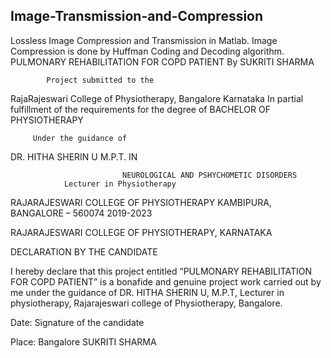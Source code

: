 ## Image-Transmission-and-Compression
Lossless Image Compression and Transmission in Matlab.
Image Compression is done by Huffman Coding and Decoding algorithm.
PULMONARY REHABILITATION FOR COPD PATIENT
						By 
SUKRITI SHARMA



            Project submitted to the 	
RajaRajeswari College of Physiotherapy, Bangalore Karnataka
  In partial fulfillment of the requirements for the degree of 
              BACHELOR OF PHYSIOTHERAPY  

         Under the guidance of
DR. HITHA SHERIN
     U M.P.T. IN 

                             NEUROLOGICAL AND PSHYCHOMETIC DISORDERS 
                Lecturer in Physiotherapy    


RAJARAJESWARI COLLEGE OF PHYSIOTHERAPY 
KAMBIPURA, BANGALORE – 560074 
2019-2023 

RAJARAJESWARI COLLEGE OF PHYSIOTHERAPY, 
KARNATAKA



DECLARATION BY THE CANDIDATE



I hereby declare that this project entitled “PULMONARY REHABILITATION FOR COPD PATIENT” is a bonafide and genuine project work carried out by me under the guidance of DR. HITHA SHERIN U, M.P.T, Lecturer in physiotherapy, Rajarajeswari college of Physiotherapy, Bangalore.

















Date:           							   Signature of the candidate

Place: Bangalore 						     SUKRITI SHARMA

